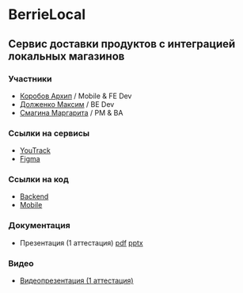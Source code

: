 # BerrieLocal
## Сервис доставки продуктов с интеграцией локальных магазинов
### Участники
* [Коробов Архип](https://github.com/equescodebelike) / Mobile & FE Dev
* [Долженко Максим](https://github.com/mADoTM) / BE Dev
* [Смагина Маргарита](https://github.com/SifySM) / PM & BA
### Ссылки на сервисы
* [YouTrack](https://berrielocal.youtrack.cloud/agiles/159-7)
* [Figma](https://www.figma.com/file/bWyu009B7I6ybe1Vp1IKqp/berrielLocal?type=design&node-id=0%3A1&mode=design&t=pZkDtN9Wmr1uXqqF-1)
### Ссылки на код
* [Backend](https://github.com/berrielocal/backend)
* [Mobile](https://github.com/berrielocal/mobile)
### Документация
* Презентация (1 аттестация)  [pdf](https://github.com/berrielocal/Documentation/blob/main/Презентация_1атт.pdf)  [pptx](https://github.com/berrielocal/Documentation/blob/main/Презентация_1атт.pptx)
### Видео
* [Видеопрезентация (1 аттестация)](https://youtu.be/-QW4zf2W6X0)
